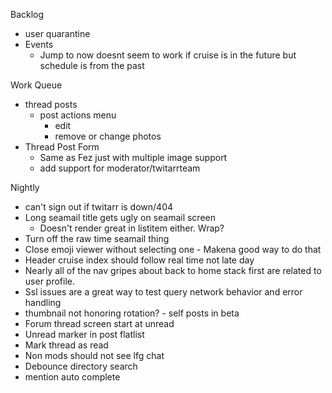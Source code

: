 Backlog
* user quarantine
* Events
  * Jump to now doesnt seem to work if cruise is in the future but schedule is from the past

Work Queue
* thread posts
  * post actions menu
    * edit
    * remove or change photos
* Thread Post Form
  * Same as Fez just with multiple image support
  * add support for moderator/twitarrteam

Nightly
* can't sign out if twitarr is down/404
* Long seamail title gets ugly on seamail screen
  * Doesn't render great in listitem either. Wrap?
* Turn off the raw time seamail thing
* Close emoji viewer without selecting one - Makena good way to do that
* Header cruise index should follow real time not late day
* Nearly all of the nav gripes about back to home stack first are related to user profile.
* Ssl issues are a great way to test query network behavior and error handling
* thumbnail not honoring rotation? - self posts in beta
* Forum thread screen start at unread
* Unread marker in post flatlist
* Mark thread as read
* Non mods should not see lfg chat
* Debounce directory search
* mention auto complete
